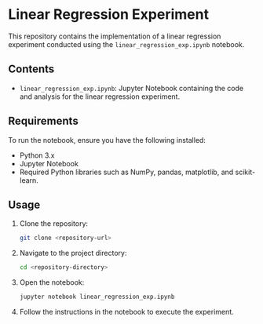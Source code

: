 # Linear Regression Experiment

This repository contains the implementation of a linear regression experiment conducted using the `linear_regression_exp.ipynb` notebook.

## Contents

- `linear_regression_exp.ipynb`: Jupyter Notebook containing the code and analysis for the linear regression experiment.

## Requirements

To run the notebook, ensure you have the following installed:

- Python 3.x
- Jupyter Notebook
- Required Python libraries such as NumPy, pandas, matplotlib, and scikit-learn.

## Usage

1. Clone the repository:
    ```bash
    git clone <repository-url>
    ```
2. Navigate to the project directory:
    ```bash
    cd <repository-directory>
    ```
3. Open the notebook:
    ```bash
    jupyter notebook linear_regression_exp.ipynb
    ```
4. Follow the instructions in the notebook to execute the experiment.

